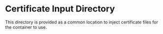 # Certificate Input Directory

This directory is provided as a common location to inject certificate files for the container to use.